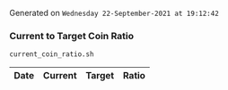 Generated on `Wednesday 22-September-2021 at 19:12:42`

### Current to Target Coin Ratio
`current_coin_ratio.sh`

Date|Current|Target|Ratio
---|---|---|---
